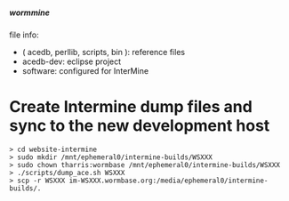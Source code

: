 ##### wormmine  

file info:  
* ( acedb, perllib, scripts, bin ): 	reference files  
* acedb-dev: 				eclipse project  
* software: 				configured for InterMine

# Create Intermine dump files and sync to the new development host

    > cd website-intermine
    > sudo mkdir /mnt/ephemeral0/intermine-builds/WSXXX 
    > sudo chown tharris:wormbase /mnt/ephemeral0/intermine-builds/WSXXX
    > ./scripts/dump_ace.sh WSXXX
    > scp -r WSXXX im-WSXXX.wormbase.org:/media/ephemeral0/intermine-builds/.

